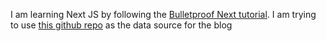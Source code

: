 I am learning Next JS by following the [Bulletproof Next tutorial](https://getstarted.sh/bulletproof-next/server-rendering-a-github-repo/3). I am trying to use [this github repo](https://github.com/duttakapil/bulletproof-next-blog-data) as the data source for the blog
